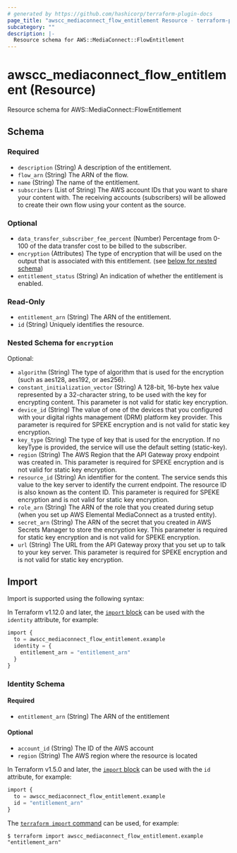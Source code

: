 ```yaml
---
# generated by https://github.com/hashicorp/terraform-plugin-docs
page_title: "awscc_mediaconnect_flow_entitlement Resource - terraform-provider-awscc"
subcategory: ""
description: |-
  Resource schema for AWS::MediaConnect::FlowEntitlement
---
```


# awscc_mediaconnect_flow_entitlement (Resource)

Resource schema for AWS::MediaConnect::FlowEntitlement



<!-- schema generated by tfplugindocs -->
## Schema

### Required

- `description` (String) A description of the entitlement.
- `flow_arn` (String) The ARN of the flow.
- `name` (String) The name of the entitlement.
- `subscribers` (List of String) The AWS account IDs that you want to share your content with. The receiving accounts (subscribers) will be allowed to create their own flow using your content as the source.

### Optional

- `data_transfer_subscriber_fee_percent` (Number) Percentage from 0-100 of the data transfer cost to be billed to the subscriber.
- `encryption` (Attributes) The type of encryption that will be used on the output that is associated with this entitlement. (see [below for nested schema](#nestedatt--encryption))
- `entitlement_status` (String) An indication of whether the entitlement is enabled.

### Read-Only

- `entitlement_arn` (String) The ARN of the entitlement.
- `id` (String) Uniquely identifies the resource.

<a id="nestedatt--encryption"></a>
### Nested Schema for `encryption`

Optional:

- `algorithm` (String) The type of algorithm that is used for the encryption (such as aes128, aes192, or aes256).
- `constant_initialization_vector` (String) A 128-bit, 16-byte hex value represented by a 32-character string, to be used with the key for encrypting content. This parameter is not valid for static key encryption.
- `device_id` (String) The value of one of the devices that you configured with your digital rights management (DRM) platform key provider. This parameter is required for SPEKE encryption and is not valid for static key encryption.
- `key_type` (String) The type of key that is used for the encryption. If no keyType is provided, the service will use the default setting (static-key).
- `region` (String) The AWS Region that the API Gateway proxy endpoint was created in. This parameter is required for SPEKE encryption and is not valid for static key encryption.
- `resource_id` (String) An identifier for the content. The service sends this value to the key server to identify the current endpoint. The resource ID is also known as the content ID. This parameter is required for SPEKE encryption and is not valid for static key encryption.
- `role_arn` (String) The ARN of the role that you created during setup (when you set up AWS Elemental MediaConnect as a trusted entity).
- `secret_arn` (String) The ARN of the secret that you created in AWS Secrets Manager to store the encryption key. This parameter is required for static key encryption and is not valid for SPEKE encryption.
- `url` (String) The URL from the API Gateway proxy that you set up to talk to your key server. This parameter is required for SPEKE encryption and is not valid for static key encryption.

## Import

Import is supported using the following syntax:

In Terraform v1.12.0 and later, the [`import` block](https://developer.hashicorp.com/terraform/language/import) can be used with the `identity` attribute, for example:

```terraform
import {
  to = awscc_mediaconnect_flow_entitlement.example
  identity = {
    entitlement_arn = "entitlement_arn"
  }
}
```

<!-- schema generated by tfplugindocs -->
### Identity Schema

#### Required

- `entitlement_arn` (String) The ARN of the entitlement

#### Optional

- `account_id` (String) The ID of the AWS account
- `region` (String) The AWS region where the resource is located

In Terraform v1.5.0 and later, the [`import` block](https://developer.hashicorp.com/terraform/language/import) can be used with the `id` attribute, for example:

```terraform
import {
  to = awscc_mediaconnect_flow_entitlement.example
  id = "entitlement_arn"
}
```

The [`terraform import` command](https://developer.hashicorp.com/terraform/cli/commands/import) can be used, for example:

```shell
$ terraform import awscc_mediaconnect_flow_entitlement.example "entitlement_arn"
```
